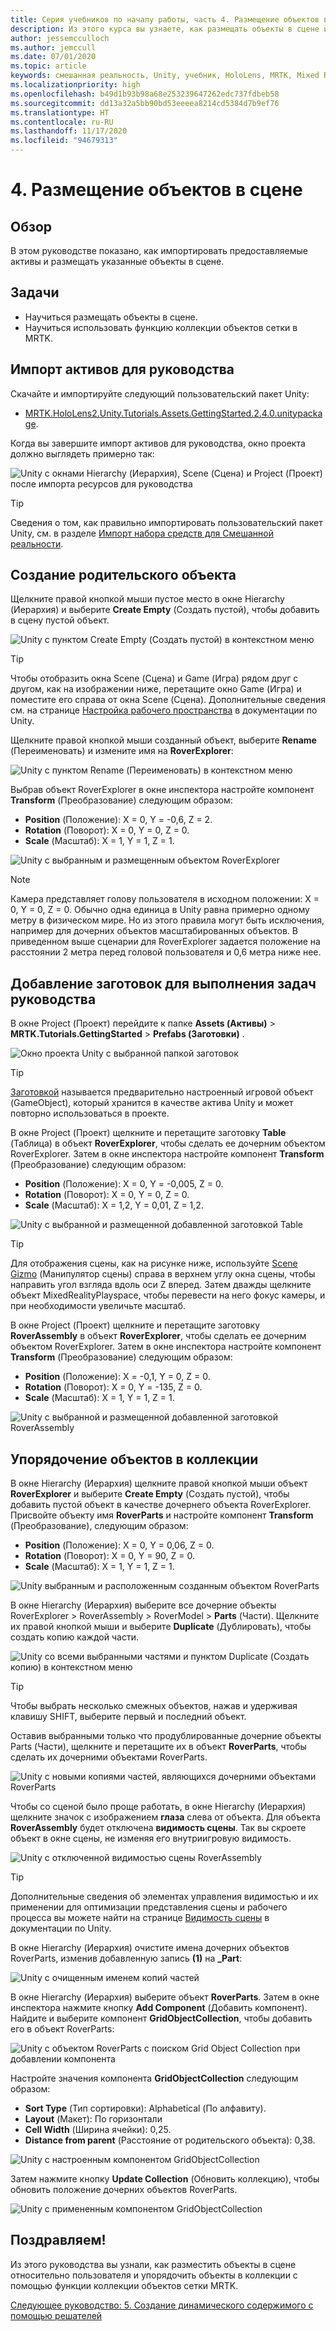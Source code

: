 ```yaml
---
title: Серия учебников по началу работы, часть 4. Размещение объектов в сцене
description: Из этого курса вы узнаете, как размещать объекты в сцене и как использовать Mixed Reality Toolkit (MRTK) для упорядочивания объектов в сетке.
author: jessemcculloch
ms.author: jemccull
ms.date: 07/01/2020
ms.topic: article
keywords: смешанная реальность, Unity, учебник, HoloLens, MRTK, Mixed Reality Toolkit, UWP, решатели, коллекция объектов сетки
ms.localizationpriority: high
ms.openlocfilehash: b49d1b93b98a68e253239647262edc737fdbeb58
ms.sourcegitcommit: dd13a32a5bb90bd53eeeea8214cd5384d7b9ef76
ms.translationtype: HT
ms.contentlocale: ru-RU
ms.lasthandoff: 11/17/2020
ms.locfileid: "94679313"
---
```

# <a name="4-positioning-objects-in-the-scene"></a>4. Размещение объектов в сцене

## <a name="overview"></a>Обзор

В этом руководстве показано, как импортировать предоставляемые активы и размещать указанные объекты в сцене.

## <a name="objectives"></a>Задачи

* Научиться размещать объекты в сцене.
* Научиться использовать функцию коллекции объектов сетки в MRTK.

## <a name="importing-the-tutorial-assets"></a>Импорт активов для руководства

Скачайте и импортируйте следующий пользовательский пакет Unity:

* [MRTK.HoloLens2.Unity.Tutorials.Assets.GettingStarted.2.4.0.unitypackage](https://github.com/microsoft/MixedRealityLearning/releases/download/getting-started-v2.4.0/MRTK.HoloLens2.Unity.Tutorials.Assets.GettingStarted.2.4.0.unitypackage).

Когда вы завершите импорт активов для руководства, окно проекта должно выглядеть примерно так:

![Unity с окнами Hierarchy (Иерархия), Scene (Сцена) и Project (Проект) после импорта ресурсов для руководства](images/mr-learning-base/base-04-section1-step1-1.png)

> [!TIP]
> Сведения о том, как правильно импортировать пользовательский пакет Unity, см. в разделе [Импорт набора средств для Смешанной реальности](mr-learning-base-02.md#importing-the-mixed-reality-toolkit).

## <a name="creating-the-parent-object"></a>Создание родительского объекта

Щелкните правой кнопкой мыши пустое место в окне Hierarchy (Иерархия) и выберите **Create Empty** (Создать пустой), чтобы добавить в сцену пустой объект.

![Unity с пунктом Create Empty (Создать пустой) в контекстном меню](images/mr-learning-base/base-04-section2-step1-1.png)

> [!TIP]
> Чтобы отобразить окна Scene (Сцена) и Game (Игра) рядом друг с другом, как на изображении ниже, перетащите окно Game (Игра) и поместите его справа от окна Scene (Сцена). Дополнительные сведения см. на странице <a href="https://docs.unity3d.com/Manual/CustomizingYourWorkspace.html" target="_blank">Настройка рабочего пространства</a> в документации по Unity.

Щелкните правой кнопкой мыши созданный объект, выберите **Rename** (Переименовать) и измените имя на **RoverExplorer**:

![Unity с пунктом Rename (Переименовать) в контекстном меню](images/mr-learning-base/base-04-section2-step1-2.png)

Выбрав объект RoverExplorer в окне инспектора настройте компонент **Transform** (Преобразование) следующим образом:

* **Position** (Положение): X = 0, Y = -0,6, Z = 2.
* **Rotation** (Поворот): X = 0, Y = 0, Z = 0.
* **Scale** (Масштаб): X = 1, Y = 1, Z = 1.

![Unity с выбранным и размещенным объектом RoverExplorer](images/mr-learning-base/base-04-section2-step1-3.png)

> [!NOTE]
> Камера представляет голову пользователя в исходном положении: X = 0, Y = 0, Z = 0. Обычно одна единица в Unity равна примерно одному метру в физическом мире. Но из этого правила могут быть исключения, например для дочерних объектов масштабированных объектов. В приведенном выше сценарии для RoverExplorer задается положение на расстоянии 2 метра перед головой пользователя и 0,6 метра ниже нее.

## <a name="adding-the-tutorial-prefabs"></a>Добавление заготовок для выполнения задач руководства

В окне Project (Проект) перейдите к папке **Assets (Активы)**  > **MRTK.Tutorials.GettingStarted** > **Prefabs (Заготовки)** .

![Окно проекта Unity с выбранной папкой заготовок](images/mr-learning-base/base-04-section3-step1-1.png)

> [!TIP]
> <a href="https://docs.unity3d.com/Manual/Prefabs.html" target="_blank">Заготовкой</a> называется предварительно настроенный игровой объект (GameObject), который хранится в качестве актива Unity и может повторно использоваться в проекте.

В окне Project (Проект) щелкните и перетащите заготовку **Table** (Таблица) в объект **RoverExplorer**, чтобы сделать ее дочерним объектом RoverExplorer. Затем в окне инспектора настройте компонент **Transform** (Преобразование) следующим образом:

* **Position** (Положение): X = 0, Y = -0,005, Z = 0.
* **Rotation** (Поворот): X = 0, Y = 0, Z = 0.
* **Scale** (Масштаб): X = 1,2, Y = 0,01, Z = 1,2.

![Unity с выбранной и размещенной добавленной заготовкой Table](images/mr-learning-base/base-04-section3-step1-2.png)

> [!TIP]
> Для отображения сцены, как на рисунке ниже, используйте <a href="https://docs.unity3d.com/Manual/SceneViewNavigation.html" target="_blank">Scene Gizmo</a> (Манипулятор сцены) справа в верхнем углу окна сцены, чтобы направить угол взгляда вдоль оси Z вперед. Затем дважды щелкните объект MixedRealityPlayspace, чтобы перевести на него фокус камеры, и при необходимости увеличьте масштаб.

В окне Project (Проект) щелкните и перетащите заготовку **RoverAssembly** в объект **RoverExplorer**, чтобы сделать ее дочерним объектом RoverExplorer. Затем в окне инспектора настройте компонент **Transform** (Преобразование) следующим образом:

* **Position** (Положение): X = -0,1, Y = 0, Z = 0.
* **Rotation** (Поворот): X = 0, Y = -135, Z = 0.
* **Scale** (Масштаб): X = 1, Y = 1, Z = 1.

![Unity с выбранной и размещенной добавленной заготовкой RoverAssembly](images/mr-learning-base/base-04-section3-step1-3.png)

## <a name="organizing-objects-in-a-collection"></a>Упорядочение объектов в коллекции

В окне Hierarchy (Иерархия) щелкните правой кнопкой мыши объект **RoverExplorer** и выберите **Create Empty** (Создать пустой), чтобы добавить пустой объект в качестве дочернего объекта RoverExplorer. Присвойте объекту имя **RoverParts** и настройте компонент **Transform** (Преобразование), следующим образом:

* **Position** (Положение): X = 0, Y = 0,06, Z = 0.
* **Rotation** (Поворот): X = 0, Y = 90, Z = 0.
* **Scale** (Масштаб): X = 1, Y = 1, Z = 1.

![Unity выбранным и расположенным созданным объектом RoverParts](images/mr-learning-base/base-04-section4-step1-1.png)

В окне Hierarchy (Иерархия) выберите все дочерние объекты RoverExplorer > RoverAssembly > RoverModel > **Parts** (Части). Щелкните их правой кнопкой мыши и выберите **Duplicate** (Дублировать), чтобы создать копию каждой части.

![Unity со всеми выбранными частями и пунктом Duplicate (Создать копию) в контекстном меню](images/mr-learning-base/base-04-section4-step1-2.png)

> [!TIP]
> Чтобы выбрать несколько смежных объектов, нажав и удерживая клавишу SHIFT, выберите первый и последний объект.

Оставив выбранными только что продублированные дочерние объекты Parts (Части), щелкните и перетащите их в объект **RoverParts**, чтобы сделать их дочерними объектами RoverParts.

![Unity с новыми копиями частей, являющихся дочерними объектами RoverParts](images/mr-learning-base/base-04-section4-step1-3.png)

Чтобы со сценой было проще работать, в окне Hierarchy (Иерархия) щелкните значок с изображением **глаза** слева от объекта. Для объекта **RoverAssembly** будет отключена **видимость сцены**. Так вы скроете объект в окне сцены, не изменяя его внутриигровую видимость.

![Unity с отключенной видимостью сцены RoverAssembly](images/mr-learning-base/base-04-section4-step1-4.png)

> [!TIP]
> Дополнительные сведения об элементах управления видимостью и их применении для оптимизации представления сцены и рабочего процесса вы можете найти на странице <a href="https://docs.unity3d.com/Manual/SceneVisibility.html" target="_blank">Видимость сцены</a> в документации по Unity.

В окне Hierarchy (Иерархия) очистите имена дочерних объектов RoverParts, изменив добавленную запись **(1)** на **_Part**:

![Unity с очищенным именем копий частей](images/mr-learning-base/base-04-section4-step1-5.png)

В окне Hierarchy (Иерархия) выберите объект **RoverParts**. Затем в окне инспектора нажмите кнопку **Add Component** (Добавить компонент). Найдите и выберите компонент **GridObjectCollection**, чтобы добавить его в объект RoverParts:

![Unity с объектом RoverParts с поиском Grid Object Collection при добавлении компонента](images/mr-learning-base/base-04-section4-step1-6.png)

Настройте значения компонента **GridObjectCollection** следующим образом:

* **Sort Type** (Тип сортировки): Alphabetical (По алфавиту).
* **Layout** (Макет): По горизонтали
* **Cell Width** (Ширина ячейки): 0,25.
* **Distance from parent** (Расстояние от родительского объекта): 0,38.

![Unity с настроенным компонентом GridObjectCollection](images/mr-learning-base/base-04-section4-step1-7.png)

Затем нажмите кнопку **Update Collection** (Обновить коллекцию), чтобы обновить положение дочерних объектов RoverParts.

![Unity с примененным компонентом GridObjectCollection](images/mr-learning-base/base-04-section4-step1-8.png)

## <a name="congratulations"></a>Поздравляем!

Из этого руководства вы узнали, как разместить объекты в сцене относительно пользователя и упорядочить объекты в коллекции с помощью функции коллекции объектов сетки MRTK.

[Следующее руководство: 5. Создание динамического содержимого с помощью решателей](mr-learning-base-05.md)